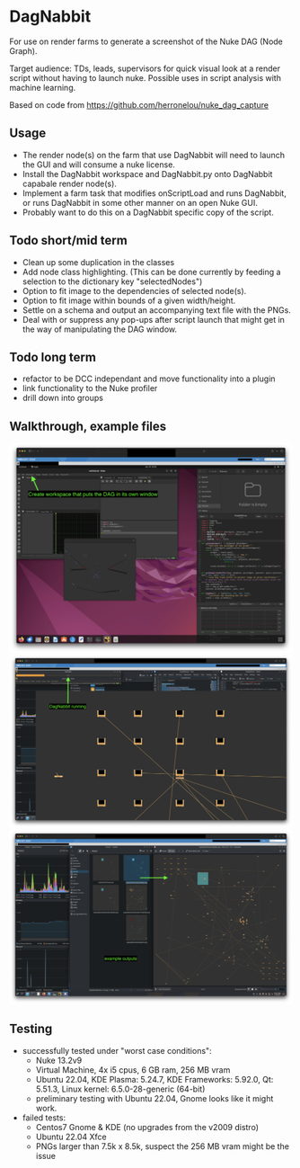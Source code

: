 # DagNabbit

For use on render farms to generate a screenshot of the Nuke DAG (Node Graph).

Target audience: TDs, leads, supervisors for quick visual look at a render script without having to launch nuke. Possible uses in script analysis with machine learning.

Based on code from https://github.com/herronelou/nuke_dag_capture

## Usage
- The render node(s) on the farm that use DagNabbit will need to launch the GUI and will consume a nuke license.
- Install the DagNabbit workspace and DagNabbit.py onto DagNabbit capabale render node(s).
- Implement a farm task that modifies onScriptLoad and runs DagNabbit, or runs DagNabbit in some other manner on an open Nuke GUI.
- Probably want to do this on a DagNabbit specific copy of the script. 

## Todo short/mid term
- Clean up some duplication in the classes
- Add node class highlighting. (This can be done currently by feeding a selection to the dictionary key "selectedNodes")
- Option to fit image to the dependencies of selected node(s).
- Option to fit image within bounds of a given width/height.
- Settle on a schema and output an accompanying text file with the PNGs.
- Deal with or suppress any pop-ups after script launch that might get in the way of manipulating the DAG window.

## Todo long term
- refactor to be DCC independant and move functionality into a plugin
- link functionality to the Nuke profiler
- drill down into groups

## Walkthrough, example files
![screenshot](https://raw.githubusercontent.com/artandmath/DagNabbit/master/docs/step01.png)
![screenshot](https://raw.githubusercontent.com/artandmath/DagNabbit/master/docs/step02.png)
![screenshot](https://raw.githubusercontent.com/artandmath/DagNabbit/master/docs/step03.png)

## Testing
- successfully tested under "worst case conditions":
  - Nuke 13.2v9
  - Virtual Machine, 4x i5 cpus, 6 GB ram, 256 MB vram
  - Ubuntu 22.04, KDE Plasma: 5.24.7, KDE Frameworks: 5.92.0, Qt: 5.51.3, Linux kernel: 6.5.0-28-generic (64-bit)
  - preliminary testing with Ubuntu 22.04, Gnome looks like it might work.
- failed tests:
  - Centos7 Gnome & KDE (no upgrades from the v2009 distro)
  - Ubuntu 22.04 Xfce
  - PNGs larger than 7.5k x 8.5k, suspect the 256 MB vram might be the issue
